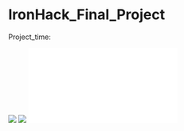 # IronHack_Final_Project



Project_time:


<image src="Status.png"/>


<image src="IronHack_Final_status.pdf"/>


<embed src="IronHack_Final_status.pdf" type="application/pdf">



<object data="IronHack_Final_status.pdf" type="application/pdf" width="100%"> 
</object>